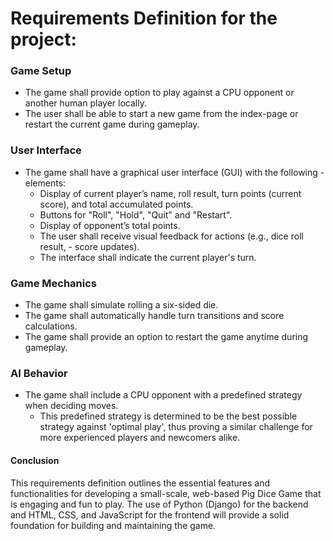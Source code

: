 # Requirements Definition for the project:

### Game Setup

- The game shall provide option to play against a CPU opponent or another human player locally.
- The user shall be able to start a new game from the index-page or restart the current game during gameplay.

### User Interface

- The game shall have a graphical user interface (GUI) with the following - elements:
  - Display of current player’s name, roll result, turn points (current score), and total accumulated points.
  - Buttons for "Roll", "Hold", "Quit" and "Restart".
  - Display of opponent’s total points.
  - The user shall receive visual feedback for actions (e.g., dice roll result, - score updates).
  - The interface shall indicate the current player's turn.

### Game Mechanics

- The game shall simulate rolling a six-sided die.
- The game shall automatically handle turn transitions and score calculations.
- The game shall provide an option to restart the game anytime during gameplay.

### AI Behavior

- The game shall include a CPU opponent with a predefined strategy when deciding moves.
  - This predefined strategy is determined to be the best possible strategy against 'optimal play', thus proving a similar challenge for more experienced players and newcomers alike.

#### Conclusion

This requirements definition outlines the essential features and functionalities for developing a small-scale, web-based Pig Dice Game that is engaging and fun to play. The use of Python (Django) for the backend and HTML, CSS, and JavaScript for the frontend will provide a solid foundation for building and maintaining the game.
